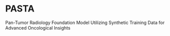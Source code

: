 # PASTA
Pan-Tumor Radiology Foundation Model Utilizing Synthetic Training Data for Advanced Oncological Insights
